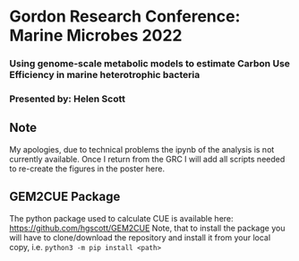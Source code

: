 # Gordon Research Conference: Marine Microbes 2022
### Using genome-scale metabolic models to estimate Carbon Use Efficiency in marine heterotrophic bacteria
### Presented by: Helen Scott

## Note
My apologies, due to technical problems the ipynb of the analysis is not currently available. Once I return from the GRC I will add all scripts needed to re-create the figures in the poster here.

## GEM2CUE Package
The python package used to calculate CUE is available here: https://github.com/hgscott/GEM2CUE
Note, that to install the package you will have to clone/download the repository and install it from your local copy, i.e. `python3 -m pip install <path>`

